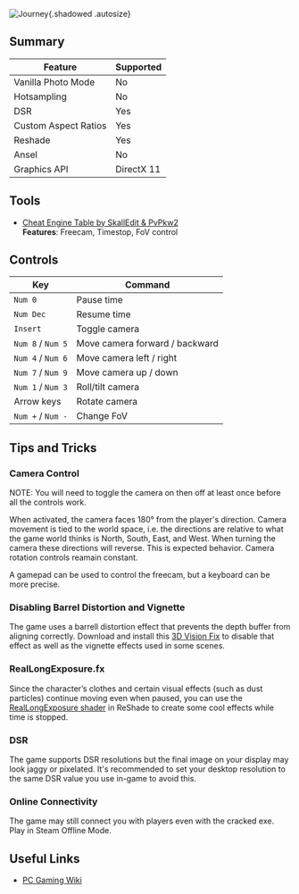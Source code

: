 ![Journey](Images\journey_header.png "Shot by Smithy"){.shadowed .autosize}

## Summary

Feature | Supported
--|--
Vanilla Photo Mode | No
Hotsampling | No
DSR | Yes
Custom Aspect Ratios | Yes
Reshade | Yes
Ansel | No
Graphics API | DirectX 11
 
## Tools

* [Cheat Engine Table by SkallEdit & PvPkw2](https://drive.google.com/file/d/1h6j8rHKxsrBw1t-9-dMm4I42huQNCefq/view)  
**Features**: Freecam, Timestop, FoV control 

## Controls 

Key	| Command
--|--
`Num 0` | Pause time
`Num Dec` | Resume time
`Insert` | Toggle camera
`Num 8` / `Num 5` | Move camera forward / backward
`Num 4` / `Num 6` | Move camera left / right
`Num 7` / `Num 9` | Move camera up / down
`Num 1` / `Num 3` | Roll/tilt camera
Arrow keys | Rotate camera
`Num +` / `Num -` | Change FoV

## Tips and Tricks

### Camera Control

NOTE: You will need to toggle the camera on then off at least once before all the controls work.

When activated, the camera faces 180° from the player's direction. Camera movement is tied to the world space, i.e. the directions are relative to what the game world thinks is North, South, East, and West. When turning the camera these directions will reverse. This is expected behavior. Camera rotation controls reamain constant.

A gamepad can be used to control the freecam, but a keyboard can be more precise.

### Disabling Barrel Distortion and Vignette

The game uses a barrell distortion effect that prevents the depth buffer from aligning correctly. Download and install this [3D Vision Fix](https://helixmod.blogspot.com/2021/04/journey.html) to disable that effect as well as the vignette effects used in some scenes.

### RealLongExposure.fx

Since the character’s clothes and certain visual effects (such as dust particles) continue moving even when paused, you can use the [RealLongExposure shader](https://framedsc.com/ReshadeGuides/RealLongExposure.htm) in ReShade to create some cool effects while time is stopped.

### DSR 

The game supports DSR resolutions but the final image on your display may look jaggy or pixelated. It's recommended to set your desktop resolution to the same DSR value you use in-game to avoid this.

### Online Connectivity

The game may still connect you with players even with the cracked exe. Play in Steam Offline Mode.

## Useful Links

* [PC Gaming Wiki](https://www.pcgamingwiki.com/wiki/Journey)